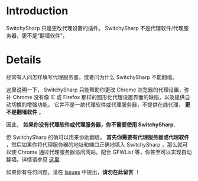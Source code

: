 # Introduction #

SwitchySharp 只是更改代理设置的插件。 SwitchySharp 不是代理软件/代理服务器，更不是“翻墙软件”。

# Details #

经常有人问怎样填写代理服务器，或者问为什么 SwitchySharp 不能翻墙。

这里说明一下， SwitchySharp 只能帮助你更改 Chrome 浏览器的代理设置，弥补 Chrome 没有像 IE 或 Firefox 那样的图形化代理设置界面的缺陷，以及提供自动切换的增强功能。
它并不是一款代理软件或代理服务器，不提供在线代理， **更不是翻墙软件** 。

因此， **如果你没有代理软件或代理服务器，你不需要使用 SwitchySharp.**

但 SwitchySharp 的确可以用来协助翻墙。 **首先你需要有代理服务器或代理软件** ，然后如果你将代理服务器的地址和端口正确地填入 SwitchySharp ，那么就可以使 Chrome 通过代理服务器访问网站。配合 GFWList 等，你甚至可以实现自动翻墙。详情请参见 [这里](http://code.google.com/p/switchysharp/wiki/SwitchySharp_GFWList_2).

如果你有任何问题，请在 [Issues](http://code.google.com/p/switchysharp/issues) 中提出，**请勿在此留言** ！
